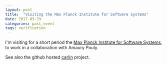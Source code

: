 ```yaml
---
layout: post
title:  "Visiting the Max Planck Institute for Software Systems"
date: 2017-03-29
categories: past_event
tags: verification
---
```


I'm visiting for a short period the [Max Planck Institute for Software Systems](https://www.mpi-sws.org/), to work in a collaboration with Amaury Pouly. 

See also the github hosted [carlin](https://github.com/mforets/carlin) project.